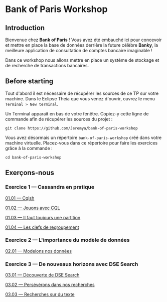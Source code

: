 # Bank of Paris Workshop

## Introduction

Bienvenue chez **Bank of Paris** ! Vous avez été embauché ici pour concevoir et mettre en place la base de données derrière la future célèbre **Banky**, la meilleure application de consultation de comptes bancaire imaginable !

Dans ce workshop nous allons mettre en place un système de stockage et de recherche de transactions bancaires. 

## Before starting

Tout d'abord il est nécessaire de récupérer les sources de ce TP sur votre machine. 
Dans le Eclipse Theia que vous venez d'ouvrir, ouvrez le menu `Terminal > New terminal`.

Un Terminal apparaît en bas de votre fenêtre. Copiez-y cette ligne de commande afin de récupérer les sources du projet :

```shell script
git clone https://github.com/Jeremya/bank-of-paris-workshop
```

Vous avez désormais un répertoire `bank-of-paris-workshop` créé dans votre machine virtuelle.
Placez-vous dans ce répertoire pour faire les exercices grâce à la commande :

```shell script
cd bank-of-paris-workshop
```

## Exerçons-nous

### Exercice 1 — Cassandra en pratique
[01.01 — Cqlsh](exercises/01.01.CQLSH.md)

[01.02 — Jouons avec CQL](exercises/01.02.CQL_basis.md)

[01.03 — Il faut toujours une partition](exercises/01.03.Partitions.md)

[01.04 — Les clefs de regroupement](exercises/01.04.Clustering.md)

### Exercice 2 — L'importance du modèle de données
[02.01 — Modelons nos données](exercises/02.01.Data_modelling.md)


### Exercice 3 — De nouveaux horizons avec DSE Search
[03.01 — Découverte de DSE Search](exercises/03.01.Search_introduction.md)

[03.02 — Persévérons dans nos recherches](exercises/03.02.Date_search.md)

[03.03 — Recherches sur du texte](exercises/03.03.Text_Search.md)


